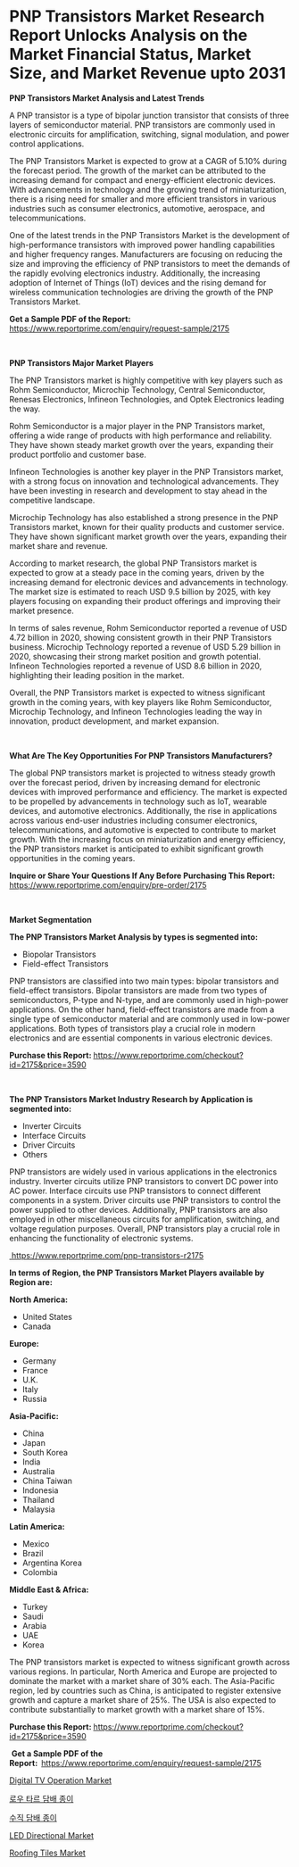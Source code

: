 <p><h1>PNP Transistors Market Research Report Unlocks Analysis on the Market Financial Status, Market Size, and Market Revenue upto 2031</h1></p><p><strong>PNP Transistors Market Analysis and Latest Trends</strong></p>
<p><p>A PNP transistor is a type of bipolar junction transistor that consists of three layers of semiconductor material. PNP transistors are commonly used in electronic circuits for amplification, switching, signal modulation, and power control applications.</p><p>The PNP Transistors Market is expected to grow at a CAGR of 5.10% during the forecast period. The growth of the market can be attributed to the increasing demand for compact and energy-efficient electronic devices. With advancements in technology and the growing trend of miniaturization, there is a rising need for smaller and more efficient transistors in various industries such as consumer electronics, automotive, aerospace, and telecommunications.</p><p>One of the latest trends in the PNP Transistors Market is the development of high-performance transistors with improved power handling capabilities and higher frequency ranges. Manufacturers are focusing on reducing the size and improving the efficiency of PNP transistors to meet the demands of the rapidly evolving electronics industry. Additionally, the increasing adoption of Internet of Things (IoT) devices and the rising demand for wireless communication technologies are driving the growth of the PNP Transistors Market.</p></p>
<p><strong>Get a Sample PDF of the Report:&nbsp;</strong> <a href="https://www.reportprime.com/enquiry/request-sample/2175">https://www.reportprime.com/enquiry/request-sample/2175</a></p>
<p>&nbsp;</p>
<p><strong>PNP Transistors Major Market Players</strong></p>
<p><p>The PNP Transistors market is highly competitive with key players such as Rohm Semiconductor, Microchip Technology, Central Semiconductor, Renesas Electronics, Infineon Technologies, and Optek Electronics leading the way. </p><p>Rohm Semiconductor is a major player in the PNP Transistors market, offering a wide range of products with high performance and reliability. They have shown steady market growth over the years, expanding their product portfolio and customer base. </p><p>Infineon Technologies is another key player in the PNP Transistors market, with a strong focus on innovation and technological advancements. They have been investing in research and development to stay ahead in the competitive landscape. </p><p>Microchip Technology has also established a strong presence in the PNP Transistors market, known for their quality products and customer service. They have shown significant market growth over the years, expanding their market share and revenue.</p><p>According to market research, the global PNP Transistors market is expected to grow at a steady pace in the coming years, driven by the increasing demand for electronic devices and advancements in technology. The market size is estimated to reach USD 9.5 billion by 2025, with key players focusing on expanding their product offerings and improving their market presence.</p><p>In terms of sales revenue, Rohm Semiconductor reported a revenue of USD 4.72 billion in 2020, showing consistent growth in their PNP Transistors business. Microchip Technology reported a revenue of USD 5.29 billion in 2020, showcasing their strong market position and growth potential. Infineon Technologies reported a revenue of USD 8.6 billion in 2020, highlighting their leading position in the market.</p><p>Overall, the PNP Transistors market is expected to witness significant growth in the coming years, with key players like Rohm Semiconductor, Microchip Technology, and Infineon Technologies leading the way in innovation, product development, and market expansion.</p></p>
<p>&nbsp;</p>
<p><strong>What Are The Key Opportunities For PNP Transistors Manufacturers?</strong></p>
<p><p>The global PNP transistors market is projected to witness steady growth over the forecast period, driven by increasing demand for electronic devices with improved performance and efficiency. The market is expected to be propelled by advancements in technology such as IoT, wearable devices, and automotive electronics. Additionally, the rise in applications across various end-user industries including consumer electronics, telecommunications, and automotive is expected to contribute to market growth. With the increasing focus on miniaturization and energy efficiency, the PNP transistors market is anticipated to exhibit significant growth opportunities in the coming years.</p></p>
<p><strong>Inquire or Share Your Questions If Any Before Purchasing This Report:</strong> <a href="https://www.reportprime.com/enquiry/pre-order/2175">https://www.reportprime.com/enquiry/pre-order/2175</a></p>
<p>&nbsp;</p>
<p><strong>Market Segmentation</strong></p>
<p><strong>The PNP Transistors Market Analysis by types is segmented into:</strong></p>
<p><ul><li>Biopolar Transistors</li><li>Field-effect Transistors</li></ul></p>
<p><p>PNP transistors are classified into two main types: bipolar transistors and field-effect transistors. Bipolar transistors are made from two types of semiconductors, P-type and N-type, and are commonly used in high-power applications. On the other hand, field-effect transistors are made from a single type of semiconductor material and are commonly used in low-power applications. Both types of transistors play a crucial role in modern electronics and are essential components in various electronic devices.</p></p>
<p><strong>Purchase this Report:&nbsp;</strong><a href="https://www.reportprime.com/checkout?id=2175&price=3590">https://www.reportprime.com/checkout?id=2175&price=3590</a></p>
<p>&nbsp;</p>
<p><strong>The PNP Transistors Market Industry Research by Application is segmented into:</strong></p>
<p><ul><li>Inverter Circuits</li><li>Interface Circuits</li><li>Driver Circuits</li><li>Others</li></ul></p>
<p><p>PNP transistors are widely used in various applications in the electronics industry. Inverter circuits utilize PNP transistors to convert DC power into AC power. Interface circuits use PNP transistors to connect different components in a system. Driver circuits use PNP transistors to control the power supplied to other devices. Additionally, PNP transistors are also employed in other miscellaneous circuits for amplification, switching, and voltage regulation purposes. Overall, PNP transistors play a crucial role in enhancing the functionality of electronic systems.</p></p>
<p><a href="https://www.reportprime.com/pnp-transistors-r2175">&nbsp;https://www.reportprime.com/pnp-transistors-r2175</a></p>
<p><strong>In terms of Region, the PNP Transistors Market Players available by Region are:</strong></p>
<p>
    <p> <strong> North America: </strong>
        <ul>
            <li>United States</li>
            <li>Canada</li>
        </ul>
        </p> 
    <p> <strong> Europe: </strong>
        <ul>
            <li>Germany</li>
            <li>France</li>
            <li>U.K.</li>
            <li>Italy</li>
            <li>Russia</li>
        </ul>
        </p> 
    <p> <strong> Asia-Pacific: </strong>
        <ul>
            <li>China</li>
            <li>Japan</li>
            <li>South Korea</li>
            <li>India</li>
            <li>Australia</li>
            <li>China Taiwan</li>
            <li>Indonesia</li>
            <li>Thailand</li>
            <li>Malaysia</li>
        </ul>
        </p> 
    <p> <strong> Latin America: </strong>
        <ul>
            <li>Mexico</li>
            <li>Brazil</li>
            <li>Argentina Korea</li>
            <li>Colombia</li>
        </ul>
        </p> 
    <p> <strong> Middle East & Africa: </strong>
        <ul>
            <li>Turkey</li>
            <li>Saudi</li>
            <li>Arabia</li>
            <li>UAE</li>
            <li>Korea</li>
        </ul>
    </p>
    </p>
<p><p>The PNP transistors market is expected to witness significant growth across various regions. In particular, North America and Europe are projected to dominate the market with a market share of 30% each. The Asia-Pacific region, led by countries such as China, is anticipated to register extensive growth and capture a market share of 25%. The USA is also expected to contribute substantially to market growth with a market share of 15%.</p></p>
<p><strong>Purchase this Report: </strong><a href="https://www.reportprime.com/checkout?id=2175&price=3590">https://www.reportprime.com/checkout?id=2175&price=3590</a></p>
<p>&nbsp;<strong>Get a Sample PDF of the Report:&nbsp;&nbsp;</strong><a href="https://www.reportprime.com/enquiry/request-sample/2175">https://www.reportprime.com/enquiry/request-sample/2175</a></p>
<p><strong></strong></p>
<p><p><a href="https://github.com/ChiragRP21/Market-Research-Report-List-6/blob/main/digital-tv-operation-market.md">Digital TV Operation Market</a></p><p><a href="https://github.com/mofijurk071/Market-Research-Report-List-2/blob/main/9958583102739.md">로우 타르 담배 종이</a></p><p><a href="https://github.com/alfitoms13/Market-Research-Report-List-2/blob/main/3079059102738.md">수직 담배 종이</a></p><p><a href="https://github.com/LouieAltenwert/Market-Research-Report-List-1/blob/main/led-directional-market.md">LED Directional Market</a></p><p><a href="https://github.com/cecuraprangm/Market-Research-Report-List-4/blob/main/roofing-tiles-market.md">Roofing Tiles Market</a></p></p>